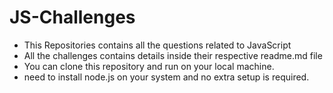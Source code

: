# JS-Challenges

- This Repositories contains all the questions related to JavaScript
- All the challenges contains details inside their respective readme.md file
- You can clone this repository and run on your local machine.
- need to install node.js on your system and no extra setup is required.
